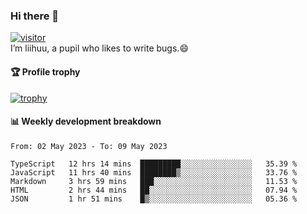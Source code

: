 ### Hi there 👋
[![visitor](https://visitor-badge.glitch.me/badge?page_id=liihuu&right_color=blue)](https://github.com/liihuu)<br>
I’m liihuu, a pupil who likes to write bugs.😄


#### 🏆 Profile trophy
[![trophy](https://github-profile-trophy.vercel.app?username=liihuu&margin-w=16&margin-h=16&rank=-C,-B)](https://github.com/liihuu)


#### 📊 Weekly development breakdown
<!--START_SECTION:waka-->

```text
From: 02 May 2023 - To: 09 May 2023

TypeScript   12 hrs 14 mins  █████████░░░░░░░░░░░░░░░░   35.39 %
JavaScript   11 hrs 40 mins  ████████▒░░░░░░░░░░░░░░░░   33.76 %
Markdown     3 hrs 59 mins   ███░░░░░░░░░░░░░░░░░░░░░░   11.53 %
HTML         2 hrs 44 mins   ██░░░░░░░░░░░░░░░░░░░░░░░   07.94 %
JSON         1 hr 51 mins    █▒░░░░░░░░░░░░░░░░░░░░░░░   05.36 %
```

<!--END_SECTION:waka-->

<!--
**liihuu/liihuu** is a ✨ _special_ ✨ repository because its `README.md` (this file) appears on your GitHub profile.

Here are some ideas to get you started:

- 🔭 I’m currently working on ...
- 🌱 I’m currently learning ...
- 👯 I’m looking to collaborate on ...
- 🤔 I’m looking for help with ...
- 💬 Ask me about ...
- 📫 How to reach me: ...
- 😄 Pronouns: ...
- ⚡ Fun fact: ...
-->
